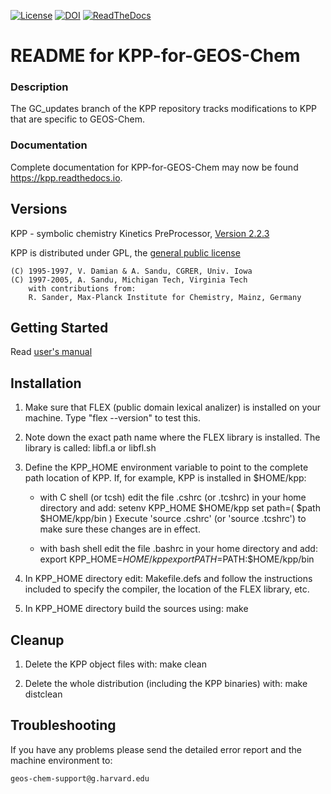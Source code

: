 [![License](https://img.shields.io/badge/License-MIT-blue.svg)](https://github.com/geoschem/KPP/blob/GC_updates/LICENSE.txt) [![DOI](https://zenodo.org/badge/DOI/10.5281/zenodo.4552707.svg)](https://doi.org/10.5281/zenodo.4552707) [![ReadTheDocs](https://img.shields.io/readthedocs/kpp?label=ReadTheDocs)](https://kpp.readthedocs.io/en/latest/)

# README for KPP-for-GEOS-Chem
### Description

The GC_updates branch of the KPP repository tracks modifications to KPP that are specific to GEOS-Chem.

### Documentation

Complete documentation for KPP-for-GEOS-Chem may now be found https://kpp.readthedocs.io.
## Versions
  KPP - symbolic chemistry Kinetics PreProcessor, [Version 2.2.3](http://www.cs.vt.edu/~asandu/Software/KPP)

  KPP is distributed under GPL, the [general public license](http://www.gnu.org/copyleft/gpl.html)
  
    (C) 1995-1997, V. Damian & A. Sandu, CGRER, Univ. Iowa
    (C) 1997-2005, A. Sandu, Michigan Tech, Virginia Tech
        with contributions from:
        R. Sander, Max-Planck Institute for Chemistry, Mainz, Germany

## Getting Started
   Read [user's manual](https://github.com/KineticPreProcessor/KPP/blob/master/doc/kpp_UserManual.pdf)

## Installation

1. Make sure that FLEX (public domain lexical analizer) is installed
   on your machine. Type "flex --version" to test this.

2. Note down the exact path name where the FLEX library is installed. The
   library is called:
	libfl.a or libfl.sh 

3. Define the KPP_HOME environment variable to point to the complete 
   path location of KPP. If, for example, KPP is installed in $HOME/kpp:

   - with C shell (or tcsh) edit the file .cshrc (or .tcshrc) in your
     home directory and add:
	setenv KPP_HOME $HOME/kpp
	set path=( $path $HOME/kpp/bin )
     Execute 'source .cshrc' (or 'source .tcshrc') to make sure these
     changes are in effect.

   - with bash shell edit the file .bashrc in your home directory and add:
	export KPP_HOME=$HOME/kpp
	export PATH=$PATH:$HOME/kpp/bin

3. In KPP_HOME directory edit: 
	Makefile.defs 
   and follow the instructions included to specify the compiler, 
   the location of the FLEX library, etc.
 
4. In KPP_HOME directory build the sources using:
	make

## Cleanup 

1. Delete the KPP object files with:
	make clean

2. Delete the whole distribution (including the KPP binaries) with:
	make distclean

## Troubleshooting
If you have any problems please send the detailed error report and the machine
environment to:

	geos-chem-support@g.harvard.edu
